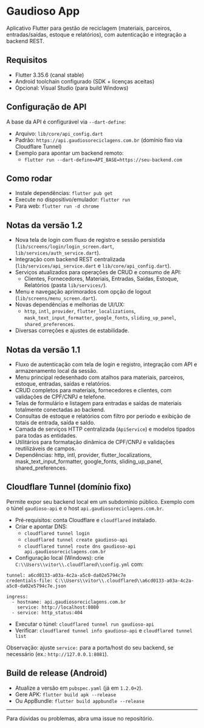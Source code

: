 ﻿# Gaudioso App

Aplicativo Flutter para gestão de reciclagem (materiais, parceiros, entradas/saídas, estoque e relatórios), com autenticação e integração a backend REST.

## Requisitos
- Flutter 3.35.6 (canal stable)
- Android toolchain configurado (SDK + licenças aceitas)
- Opcional: Visual Studio (para build Windows)

## Configuração de API
A base da API é configurável via `--dart-define`:
- Arquivo: `lib/core/api_config.dart`
 - Padrão: `https://api.gaudiosoreciclagens.com.br` (domínio fixo via Cloudflare Tunnel)
- Exemplo para apontar um backend remoto:
  - `flutter run --dart-define=API_BASE=https://seu-backend.com`

## Como rodar
- Instale dependências: `flutter pub get`
- Execute no dispositivo/emulador: `flutter run`
- Para web: `flutter run -d chrome`

## Notas da versão 1.2
- Nova tela de login com fluxo de registro e sessão persistida (`lib/screens/login/login_screen.dart`, `lib/services/auth_service.dart`).
- Integração com backend REST centralizada (`lib/services/api_service.dart` e `lib/core/api_config.dart`).
- Serviços atualizados para operações de CRUD e consumo de API:
  - Clientes, Fornecedores, Materiais, Entradas, Saídas, Estoque, Relatórios (pasta `lib/services/`).
- Menu e navegação aprimorados com opção de logout (`lib/screens/menu_screen.dart`).
- Novas dependências e melhorias de UI/UX:
  - `http`, `intl`, `provider`, `flutter_localizations`, `mask_text_input_formatter`, `google_fonts`, `sliding_up_panel`, `shared_preferences`.
- Diversas correções e ajustes de estabilidade.

## Notas da versão 1.1
- Fluxo de autenticação com tela de login e registro, integração com API e armazenamento local da sessão.
- Menu principal redesenhado com atalhos para materiais, parceiros, estoque, entradas, saídas e relatórios.
- CRUD completos para materiais, fornecedores e clientes, com validações de CPF/CNPJ e telefone.
- Telas de formulário e listagem para entradas e saídas de materiais totalmente conectadas ao backend.
- Consultas de estoque e relatórios com filtro por período e exibição de totais de entrada, saída e saldo.
- Camada de serviços HTTP centralizada (`ApiService`) e modelos tipados para todas as entidades.
- Utilitários para formatação dinâmica de CPF/CNPJ e validações reutilizáveis de campos.
- Dependências: http, intl, provider, flutter_localizations, mask_text_input_formatter, google_fonts, sliding_up_panel, shared_preferences.

## Cloudflare Tunnel (domínio fixo)

Permite expor seu backend local em um subdomínio público. Exemplo com o túnel `gaudioso-api` e o host `api.gaudiosoreciclagens.com.br`.

- Pré‑requisitos: conta Cloudflare e `cloudflared` instalado.
- Criar e apontar DNS:
  - `cloudflared tunnel login`
  - `cloudflared tunnel create gaudioso-api`
  - `cloudflared tunnel route dns gaudioso-api api.gaudiosoreciclagens.com.br`
- Configuração local (Windows): crie `C:\\Users\\vitor\\.cloudflared\\config.yml` com:

```
tunnel: a6cd0133-a03a-4c2a-a5c0-da02e5794c7e
credentials-file: C:\\Users\\vitor\\.cloudflared\\a6cd0133-a03a-4c2a-a5c0-da02e5794c7e.json

ingress:
  - hostname: api.gaudiosoreciclagens.com.br
    service: http://localhost:8080
  - service: http_status:404
```

- Executar o túnel: `cloudflared tunnel run gaudioso-api`
- Verificar: `cloudflared tunnel info gaudioso-api` e `cloudflared tunnel list`

Observação: ajuste `service:` para a porta/host do seu backend, se necessário (ex.: `http://127.0.0.1:8081`).

## Build de release (Android)
- Atualize a versão em `pubspec.yaml` (já em `1.2.0+2`).
- Gere APK: `flutter build apk --release`
- Ou AppBundle: `flutter build appbundle --release`

---

Para dúvidas ou problemas, abra uma issue no repositório.
